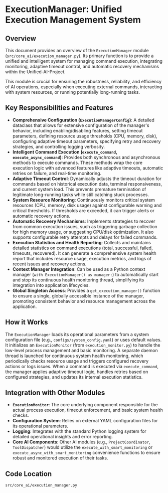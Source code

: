 # ExecutionManager: Unified Execution Management System

## Overview

This document provides an overview of the `ExecutionManager` module (`src/core_ai/execution_manager.py`). Its primary function is to provide a unified and intelligent system for managing command execution, integrating monitoring, adaptive timeout control, and automatic recovery mechanisms within the Unified-AI-Project.

This module is crucial for ensuring the robustness, reliability, and efficiency of AI operations, especially when executing external commands, interacting with system resources, or running potentially long-running tasks.

## Key Responsibilities and Features

*   **Comprehensive Configuration (`ExecutionManagerConfig`)**: A detailed dataclass that allows for extensive configuration of the manager's behavior, including enabling/disabling features, setting timeout parameters, defining resource usage thresholds (CPU, memory, disk), configuring adaptive timeout parameters, specifying retry and recovery strategies, and controlling logging verbosity.
*   **Intelligent Command Execution (`execute_command`, `execute_async_command`)**: Provides both synchronous and asynchronous methods to execute commands. These methods wrap the core execution logic with advanced features like adaptive timeouts, automatic retries on failure, and real-time monitoring.
*   **Adaptive Timeout Control**: Dynamically adjusts the timeout duration for commands based on historical execution data, terminal responsiveness, and current system load. This prevents premature termination of legitimate long-running tasks while still catching stuck processes.
*   **System Resource Monitoring**: Continuously monitors critical system resources (CPU, memory, disk usage) against configurable warning and critical thresholds. If thresholds are exceeded, it can trigger alerts or automatic recovery actions.
*   **Automatic Recovery Mechanisms**: Implements strategies to recover from common execution issues, such as triggering garbage collection for high memory usage, or suggesting CPU/disk optimization. It also supports configurable retry attempts and delays for failed commands.
*   **Execution Statistics and Health Reporting**: Collects and maintains detailed statistics on command executions (total, successful, failed, timeouts, recovered). It can generate a comprehensive system health report that includes resource usage, execution metrics, and logs of recent issues and recovery actions.
*   **Context Manager Integration**: Can be used as a Python context manager (`with ExecutionManager() as manager:`) to automatically start and stop its continuous health monitoring thread, simplifying its integration into application lifecycles.
*   **Global Singleton Access**: Provides a `get_execution_manager()` function to ensure a single, globally accessible instance of the manager, promoting consistent behavior and resource management across the application.

## How it Works

The `ExecutionManager` loads its operational parameters from a system configuration file (e.g., `configs/system_config.yaml`) or uses default values. It initializes an `ExecutionMonitor` (from `execution_monitor.py`) to handle the low-level process management and basic monitoring. A separate daemon thread is launched for continuous system health monitoring, which periodically checks resource usage and triggers configured recovery actions or logs issues. When a command is executed via `execute_command`, the manager applies adaptive timeout logic, handles retries based on configured strategies, and updates its internal execution statistics.

## Integration with Other Modules

*   **`ExecutionMonitor`**: The core underlying component responsible for the actual process execution, timeout enforcement, and basic system health checks.
*   **Configuration System**: Relies on external YAML configuration files for its operational parameters.
*   **Logging**: Integrates with the standard Python logging system for detailed operational insights and error reporting.
*   **Core AI Components**: Other AI modules (e.g., `ProjectCoordinator`, `ToolDispatcher`) would utilize the `execute_with_smart_monitoring` or `execute_async_with_smart_monitoring` convenience functions to ensure robust and monitored execution of their tasks.

## Code Location

`src/core_ai/execution_manager.py`